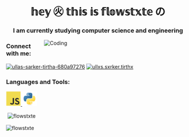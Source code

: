 
<h1 align="center">𝕙𝕖𝕪 ㊋ 𝕥𝕙𝕚𝕤 𝕚𝕤 𝕗𝕝𝕠𝕨𝕤𝕥𝕩𝕥𝕖 の</h1>
<h3 align="center">I am currently studying computer science and engineering</h3>
<img align="right" alt="Coding" width="400" src="[https://i.gifer.com/Ry6p.gif](https://i.pinimg.com/originals/ef/2d/b0/ef2db0885d94fd149a4b7914923bb2a3.gif)">
<h3 align="left">Connect with me:</h3>
<p align="left">
<a href="https://linkedin.com/in/ullas-sarker-tirtha-680a97276" target="blank"><img align="center" src="https://raw.githubusercontent.com/rahuldkjain/github-profile-readme-generator/master/src/images/icons/Social/linked-in-alt.svg" alt="ullas-sarker-tirtha-680a97276" height="30" width="40" /></a>
<a href="https://fb.com/ullxs.sxrker.tirthx" target="blank"><img align="center" src="https://raw.githubusercontent.com/rahuldkjain/github-profile-readme-generator/master/src/images/icons/Social/facebook.svg" alt="ullxs.sxrker.tirthx" height="30" width="40" /></a>
</p>

<h3 align="left">Languages and Tools:</h3>
<p align="left"> <a href="https://developer.mozilla.org/en-US/docs/Web/JavaScript" target="_blank" rel="noreferrer"> <img src="https://raw.githubusercontent.com/devicons/devicon/master/icons/javascript/javascript-original.svg" alt="javascript" width="40" height="40"/> </a> <a href="https://www.python.org" target="_blank" rel="noreferrer"> <img src="https://raw.githubusercontent.com/devicons/devicon/master/icons/python/python-original.svg" alt="python" width="40" height="40"/> </a> </p>

<p>&nbsp;<img align="center" src="https://github-readme-stats.vercel.app/api?username=flowstxte&show_icons=true&locale=en" alt="flowstxte" /></p>

<p><img align="center" src="https://github-readme-streak-stats.herokuapp.com/?user=flowstxte&" alt="flowstxte" /></p>
